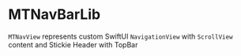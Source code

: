 # MTNavBarLib

`MTNavView` represents custom SwiftUI `NavigationView`
with `ScrollView` content and Stickie Header with TopBar
